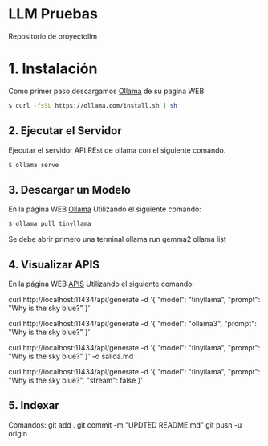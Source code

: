 # LLM Pruebas
Repositorio de proyectollm



# 1. Instalación

Como primer paso descargamos [Ollama](https://ollama.com/library) de su pagina WEB

```` bash
$ curl -fsSL https://ollama.com/install.sh | sh 

````

## 2. Ejecutar el Servidor
Ejecutar el servidor API REst de ollama con el siguiente comando.
```` bash
$ ollama serve

````

## 3. Descargar un Modelo
En la página WEB [Ollama](https://ollama.com/library) Utilizando el siguiente comando:

```` bash
$ ollama pull tinyllama

````
Se debe abrir primero una terminal
ollama run gemma2
ollama list



## 4. Visualizar APIS
En la página WEB [APIS](https://github.com/ollama/ollama/blob/main/docs/api.md) Utilizando el siguiente comando:

curl http://localhost:11434/api/generate -d '{
  "model": "tinyllama",
  "prompt": "Why is the sky blue?"
}'

curl http://localhost:11434/api/generate -d '{
  "model": "ollama3",
  "prompt": "Why is the sky blue?"
}'


curl http://localhost:11434/api/generate -d '{
  "model": "tinyllama",
  "prompt": "Why is the sky blue?"
}' -o salida.md

curl http://localhost:11434/api/generate -d '{
  "model": "tinyllama",
  "prompt": "Why is the sky blue?",
  "stream": false
}'


## 5. Indexar
Comandos:
git add .
git commit -m "UPDTED README.md"
git push -u origin 
